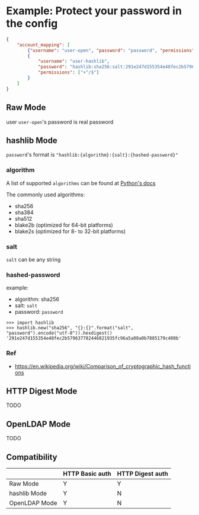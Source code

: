 # Example: Protect your password in the config

```json
{
    "account_mapping": [
        {"username": "user-open", "password": "password", "permissions": ["+"]},
        {
            "username": "user-hashlib",
            "password": "hashlib:sha256:salt:291e247d155354e48fec2b579637782446821935fc96a5a08a0b7885179c408b",
            "permissions": ["+^/$"]
        }
    ]
}
```

## Raw Mode

user `user-open`'s password is real password

## hashlib Mode

`password`'s format is `"hashlib:{algorithm}:{salt}:{hashed-password}"`

### algorithm
A list of supported `algorithms` can be found at [Python's docs](https://docs.python.org/3.10/library/hashlib.html)

The commonly used algorithms:

- sha256
- sha384
- sha512
- blake2b (optimized for 64-bit platforms)
- blake2s (optimized for 8- to 32-bit platforms)

### salt
`salt` can be any string

### hashed-password
example:

- algorithm: sha256
- salt: `salt`
- password: `password`

```
>>> import hashlib
>>> hashlib.new("sha256", "{}:{}".format("salt", "password").encode("utf-8")).hexdigest()
'291e247d155354e48fec2b579637782446821935fc96a5a08a0b7885179c408b'
```

### Ref

- https://en.wikipedia.org/wiki/Comparison_of_cryptographic_hash_functions

## HTTP Digest Mode
TODO

## OpenLDAP Mode
TODO

## Compatibility

|               | HTTP Basic auth | HTTP Digest auth |
|---------------|-----------------|------------------|
| Raw Mode      | Y               | Y                |
| hashlib Mode  | Y               | N                |
| OpenLDAP Mode | Y               | N                |
